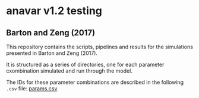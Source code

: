 # anavar v1.2 testing
## Barton and Zeng (2017)

This repository contains the scripts, pipelines and results for the simulations presented in Barton and Zeng (2017).

It is structured as a series of directories, one for each parameter cxombination simulated and run through the model.

The IDs for these parameter combinations are described in the following ```.csv``` file: [params.csv](params.csv).